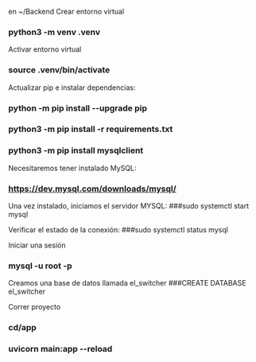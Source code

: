 en ~/Backend
Crear entorno virtual
###  python3 -m venv .venv
Activar entorno virtual
###  source .venv/bin/activate
Actualizar pip e instalar dependencias:
###  python -m pip install --upgrade pip
###  python3 -m pip install -r requirements.txt
###  python3 -m pip install mysqlclient

Necesitaremos tener instalado MySQL:
### https://dev.mysql.com/downloads/mysql/

Una vez instalado, iniciamos el servidor MYSQL:
###sudo systemctl start mysql

Verificar el estado de la conexión:
###sudo systemctl status mysql

Iniciar una sesión
### mysql -u root -p

Creamos una base de datos llamada el_switcher
###CREATE DATABASE el_switcher

Correr proyecto
### cd/app 
###  uvicorn main:app --reload
